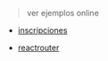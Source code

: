 
> ver ejemplos online

- [inscripciones](https://inscripciones-685bd.firebaseapp.com/)

- [reactrouter](https://reactrouter-6d062.firebaseapp.com/)


